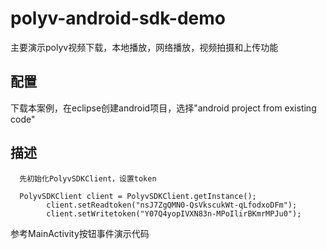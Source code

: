 polyv-android-sdk-demo
======================

主要演示polyv视频下载，本地播放，网络播放，视频拍摄和上传功能

配置
--
下载本案例，在eclipse创建android项目，选择"android project from existing code"


描述
--
      先初始化PolyvSDKClient，设置token
      
      PolyvSDKClient client = PolyvSDKClient.getInstance();
			client.setReadtoken("nsJ7ZgQMN0-QsVkscukWt-qLfodxoDFm");
			client.setWritetoken("Y07Q4yopIVXN83n-MPoIlirBKmrMPJu0");
			
参考MainActivity按钮事件演示代码
  
